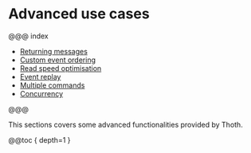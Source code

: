 # Advanced use cases

@@@ index

* [Returning messages](message.md)
* [Custom event ordering](event-ordering.md)
* [Read speed optimisation](aggregatestore.md)
* [Event replay](event-replay.md)
* [Multiple commands](multi-command.md)
* [Concurrency](concurrency.md)

@@@

This sections covers some advanced functionalities provided by Thoth.

@@toc { depth=1 } 